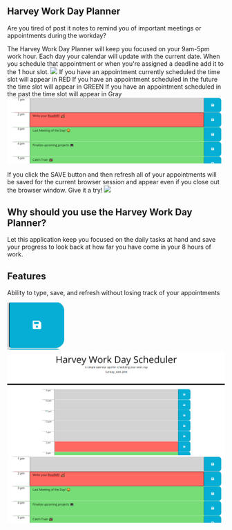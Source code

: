 ## Harvey Work Day Planner
Are you tired of post it notes to remind you of important meetings or appointments during the workday?

The Harvey Work Day Planner will keep you focused on your 9am-5pm work hour. Each day your calendar will update with the current date. When you schedule that appointment or when you're assigned a deadline add it to the 1 hour slot. 
<img src="ReadMeImages/Calendar">
If you have an appointment currently scheduled the time slot will appear in RED
If you have an appointment scheduled in the future the time slot will appear in GREEN
If you have an appointment scheduled in the past the time slot will appear in Gray
<img src="ReadMeImages/WrittenAppointments.PNG">

If you click the SAVE button and then refresh all of your appointments will be saved for the current browser session and appear even if you close out the browser window. Give it a try!
<img src="ReadMeImages/SaveButton">


## Why should you use the Harvey Work Day Planner?
Let this application keep you focused on the daily tasks at hand and save your progress to look back at how far you have come in your 8 hours of work. 


## Features
Ability to type, save, and refresh without losing track of your appointments 

<img src="ReadMeImages/SaveButton.PNG">
<img src="ReadMeImages/Calendar.PNG">
<img src="ReadMeImages/WrittenAppointments.PNG">


